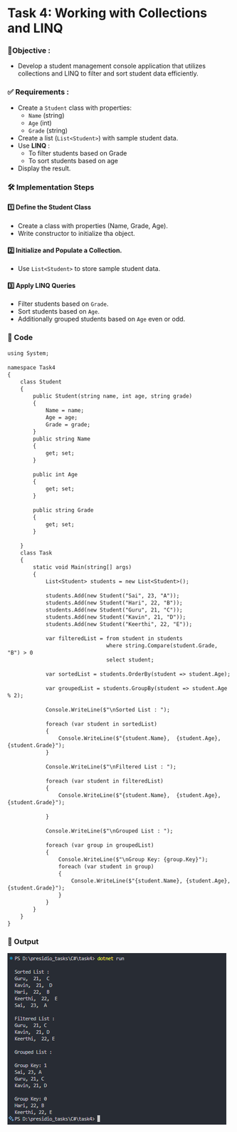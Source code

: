 
# Task 4: Working with Collections and LINQ


### 🎯Objective :

- Develop a student management console application that utilizes collections and LINQ to filter and sort student data efficiently.


###  ✅  Requirements :

- Create a `Student` class with properties:
    - `Name` (string)
    - `Age` (int)
    - `Grade` (string)
- Create a list (`List<Student>`) with sample student data.
- Use **LINQ** :
    - To filter students based on Grade
    - To sort students based on age
- Display the result.


###  🛠 Implementation Steps


#### 1️⃣ Define the Student Class

- Create a class with properties (Name, Grade, Age).
- Write constructor to initialize tha object.

#### 2️⃣ Initialize and Populate a Collection.

- Use `List<Student>` to store sample student data.

#### 3️⃣ Apply LINQ Queries

- Filter students based on `Grade`.
- Sort students based on `Age`.
- Additionally grouped students based on `Age` even or odd.

### 📝 Code

```
using System;

namespace Task4
{
    class Student
    {
        public Student(string name, int age, string grade)
        {
            Name = name;
            Age = age;
            Grade = grade;
        }
        public string Name
        {
            get; set;
        }

        public int Age
        {
            get; set;
        }

        public string Grade
        {
            get; set;
        }

    }
    class Task
    {
        static void Main(string[] args)
        {
            List<Student> students = new List<Student>();

            students.Add(new Student("Sai", 23, "A"));
            students.Add(new Student("Hari", 22, "B"));
            students.Add(new Student("Guru", 21, "C"));
            students.Add(new Student("Kavin", 21, "D"));
            students.Add(new Student("Keerthi", 22, "E"));

            var filteredList = from student in students
                               where string.Compare(student.Grade, "B") > 0
                               select student;

            var sortedList = students.OrderBy(student => student.Age);

            var groupedList = students.GroupBy(student => student.Age % 2);

            Console.WriteLine($"\nSorted List : ");

            foreach (var student in sortedList)
            {
                Console.WriteLine($"{student.Name},  {student.Age},  {student.Grade}");
            }

            Console.WriteLine($"\nFiltered List : ");

            foreach (var student in filteredList)
            {
                Console.WriteLine($"{student.Name},  {student.Age}, {student.Grade}");

            }

            Console.WriteLine($"\nGrouped List : ");

            foreach (var group in groupedList)
            {
                Console.WriteLine($"\nGroup Key: {group.Key}");
                foreach (var student in group)
                {
                    Console.WriteLine($"{student.Name}, {student.Age}, {student.Grade}");
                }
            }
        }
    }
}

```

### 📌 Output

![View 1](./images/image1.png)